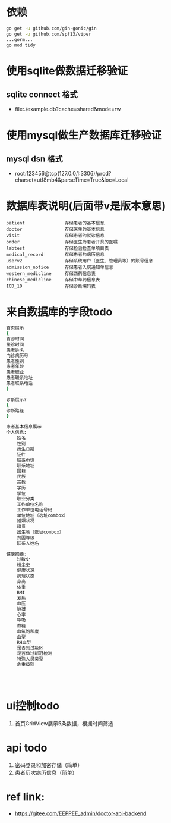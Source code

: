 # 依赖
```bash
go get -u github.com/gin-gonic/gin
go get -u github.com/spf13/viper
...gorm...
go mod tidy
```


# 使用sqlite做数据迁移验证
## sqlite connect 格式
- file:./example.db?cache=shared&mode=rw
# 使用mysql做生产数据库迁移验证
## mysql dsn 格式
- root:123456@tcp(127.0.0.1:3306)/prod?charset=utf8mb4&parseTime=True&loc=Local

# 数据库表说明(后面带v是版本意思)
```excel
patient	              存储患者的基本信息
doctor	              存储医生的基本信息
visit	              存储患者的就诊信息
order	              存储医生为患者开具的医嘱
labtest	              存储检验检查单项目表
medical_record	      存储患者的病历信息
userv2	              存储系统用户（医生、管理员等）的账号信息
admission_notice	  存储患者入院通知单信息
western_medicline	  存储西药信息表
chinese_medicline	  存储中草药信息表
ICD_10	              存储诊断编码表
```


# 来自数据库的字段todo
```bash
首页展示
{
首诊时间
接诊时间
患者姓名
门诊病历号
患者性别
患者年龄
患者职业
患者联系地址
患者联系电话
}

诊断展示?
{
诊断路径
}

患者基本信息展示
个人信息:
    姓名
    性别
    出生日期
    证件
    联系电话
    联系地址
    国籍
    民族
    宗教
    学历
    学位
    职业分类
    工作单位名称
    工作单位电话号码
    单位地址（选址combox）
    婚姻状况
    籍贯
    出生地（选址combox）
    贫困等级
    联系人姓名

健康摘要:
    过敏史
    粉尘史
    健康状况
    病理状态
    身高
    体重
    BMI
    发热
    血压
    脉搏
    心率
    呼吸
    血糖
    血氧饱和度
    血型
    RH血型
    是否到过疫区
    是否做过新冠检测
    特殊人员类型
    危重级别





```

# ui控制todo
1. 首页GridView展示5条数据，根据时间筛选


# api todo
1. 密码登录和加密存储（简单）
2. 患者历次病历信息（简单）


# ref link:
- https://gitee.com/EEPPEE_admin/doctor-api-backend